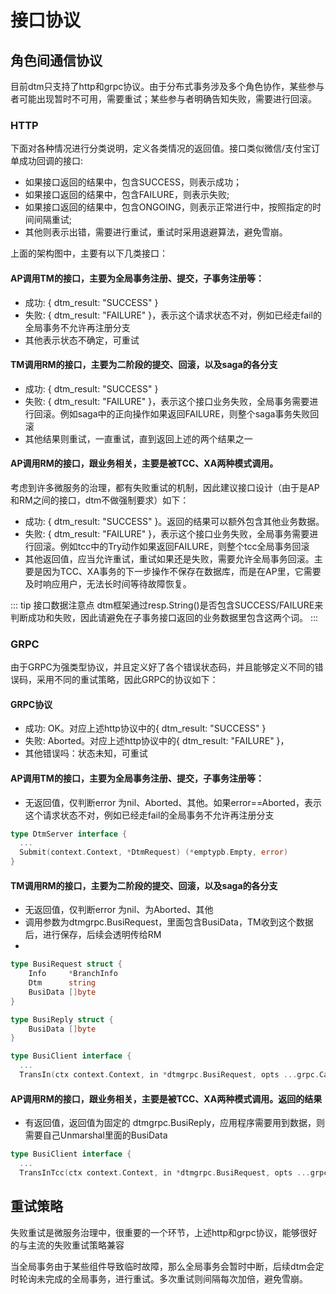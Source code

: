 # 接口协议

## 角色间通信协议

目前dtm只支持了http和grpc协议。由于分布式事务涉及多个角色协作，某些参与者可能出现暂时不可用，需要重试；某些参与者明确告知失败，需要进行回滚。

### HTTP

下面对各种情况进行分类说明，定义各类情况的返回值。接口类似微信/支付宝订单成功回调的接口:
- 如果接口返回的结果中，包含SUCCESS，则表示成功；
- 如果接口返回的结果中，包含FAILURE，则表示失败;
- 如果接口返回的结果中，包含ONGOING，则表示正常进行中，按照指定的时间间隔重试;
- 其他则表示出错，需要进行重试，重试时采用退避算法，避免雪崩。

上面的架构图中，主要有以下几类接口：

#### AP调用TM的接口，主要为全局事务注册、提交，子事务注册等：
  - 成功: { dtm_result: "SUCCESS" }
  - 失败: { dtm_result: "FAILURE" }，表示这个请求状态不对，例如已经走fail的全局事务不允许再注册分支
  - 其他表示状态不确定，可重试

#### TM调用RM的接口，主要为二阶段的提交、回滚，以及saga的各分支
  - 成功: { dtm_result: "SUCCESS" }
  - 失败: { dtm_result: "FAILURE" }，表示这个接口业务失败，全局事务需要进行回滚。例如saga中的正向操作如果返回FAILURE，则整个saga事务失败回滚
  - 其他结果则重试，一直重试，直到返回上述的两个结果之一

#### AP调用RM的接口，跟业务相关，主要是被TCC、XA两种模式调用。
考虑到许多微服务的治理，都有失败重试的机制，因此建议接口设计（由于是AP和RM之间的接口，dtm不做强制要求）如下：
  - 成功: { dtm_result: "SUCCESS" }。返回的结果可以额外包含其他业务数据。
  - 失败: { dtm_result: "FAILURE" }，表示这个接口业务失败，全局事务需要进行回滚。例如tcc中的Try动作如果返回FAILURE，则整个tcc全局事务回滚
  - 其他返回值，应当允许重试，重试如果还是失败，需要允许全局事务回滚。主要是因为TCC、XA事务的下一步操作不保存在数据库，而是在AP里，它需要及时响应用户，无法长时间等待故障恢复。

::: tip 接口数据注意点
dtm框架通过resp.String()是否包含SUCCESS/FAILURE来判断成功和失败，因此请避免在子事务接口返回的业务数据里包含这两个词。
:::

### GRPC
由于GRPC为强类型协议，并且定义好了各个错误状态码，并且能够定义不同的错误码，采用不同的重试策略，因此GRPC的协议如下：

#### GRPC协议
- 成功: OK。对应上述http协议中的{ dtm_result: "SUCCESS" }
- 失败: Aborted。对应上述http协议中的{ dtm_result: "FAILURE" }，
- 其他错误吗：状态未知，可重试

#### AP调用TM的接口，主要为全局事务注册、提交，子事务注册等：
- 无返回值，仅判断error 为nil、Aborted、其他。如果error==Aborted，表示这个请求状态不对，例如已经走fail的全局事务不允许再注册分支

``` go
type DtmServer interface {
  ...
  Submit(context.Context, *DtmRequest) (*emptypb.Empty, error)
}
```

#### TM调用RM的接口，主要为二阶段的提交、回滚，以及saga的各分支
- 无返回值，仅判断error 为nil、为Aborted、其他
- 调用参数为dtmgrpc.BusiRequest，里面包含BusiData，TM收到这个数据后，进行保存，后续会透明传给RM
-
``` go
type BusiRequest struct {
	Info     *BranchInfo
	Dtm      string
	BusiData []byte
}

type BusiReply struct {
	BusiData []byte
}

type BusiClient interface {
  ...
  TransIn(ctx context.Context, in *dtmgrpc.BusiRequest, opts ...grpc.CallOption) (*emptypb.BusiReply, error)
```

#### AP调用RM的接口，跟业务相关，主要是被TCC、XA两种模式调用。返回的结果
- 有返回值，返回值为固定的 dtmgrpc.BusiReply，应用程序需要用到数据，则需要自己Unmarshal里面的BusiData
``` go
type BusiClient interface {
  ...
  TransInTcc(ctx context.Context, in *dtmgrpc.BusiRequest, opts ...grpc.CallOption) (*dtmgrpc.BusiReply, error)
```

## 重试策略

失败重试是微服务治理中，很重要的一个环节，上述http和grpc协议，能够很好的与主流的失败重试策略兼容

当全局事务由于某些组件导致临时故障，那么全局事务会暂时中断，后续dtm会定时轮询未完成的全局事务，进行重试。多次重试则间隔每次加倍，避免雪崩。
